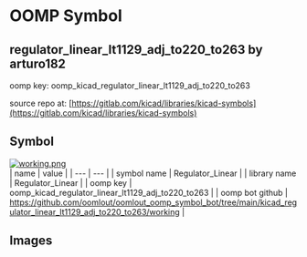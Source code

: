 # OOMP Symbol  
## regulator_linear_lt1129_adj_to220_to263  by arturo182  
  
oomp key: oomp_kicad_regulator_linear_lt1129_adj_to220_to263  
  
source repo at: [https://gitlab.com/kicad/libraries/kicad-symbols](https://gitlab.com/kicad/libraries/kicad-symbols)  
## Symbol  
  
[![working.png](working_600.png)](working.png)  
| name | value | 
| --- | --- | 
| symbol name | Regulator_Linear | 
| library name | Regulator_Linear | 
| oomp key | oomp_kicad_regulator_linear_lt1129_adj_to220_to263 | 
| oomp bot github | https://github.com/oomlout/oomlout_oomp_symbol_bot/tree/main/kicad_regulator_linear_lt1129_adj_to220_to263/working | 
## Images  
